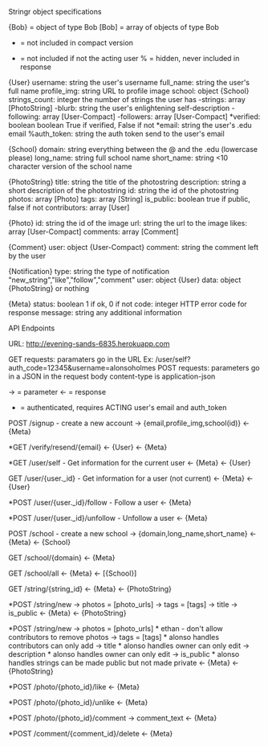 Stringr object specifications

{Bob} = object of type Bob
[Bob] = array of objects of type Bob
- = not included in compact version
* = not included if not the acting user
% = hidden, never included in response


{User}
	username: string
		the user's username
	full_name: string
		the user's full name
	profile_img: string
		URL to profile image
	school: object
		{School}
	strings_count: integer
		the number of strings the user has
	-strings: array
		[PhotoString]
	-blurb: string
		the user's enlightening self-description
	-following: array
		[User-Compact]
	-followers: array
		[User-Compact]
	*verified: boolean
		boolean True if verified, False if not
	*email: string
		the user's .edu email
	%auth_token: string
		the auth token send to the user's email

{School}
	domain: string
		everything between the @ and the .edu (lowercase please)
	long_name: string
		full school name
	short_name: string
		<10 character version of the school name

{PhotoString}
	title: string
		the title of the photostring
	description: string
		a short description of the photostring
	id: string
		the id of the photostring
	photos: array
		[Photo]
	tags: array
		[String]
	is_public: boolean
		true if public, false if not
	contributors: array
		[User]

{Photo}
	id: string
		the id of the image
	url: string
		the url to the image
	likes: array
		[User-Compact]
	comments: array
		[Comment]

{Comment}
	user: object
		{User-Compact}
	comment: string
		the comment left by the user

{Notification}
	type: string
		the type of notification
		"new_string","like","follow","comment"
	user: object
		{User}
	data: object
		{PhotoString} or nothing

{Meta}
	status: boolean
		1 if ok, 0 if not
	code: integer
		HTTP error code for response
	message: string
		any additional information




API Endpoints

URL: http://evening-sands-6835.herokuapp.com

GET requests:
	paramaters go in the URL
	Ex: /user/self?auth_code=12345&username=alonsoholmes
POST requests:
	parameters go in a JSON in the request body
	content-type is application-json

-> = parameter
<- = response
*  = authenticated, requires ACTING user's email and auth_token


POST /signup - create a new account
	-> {email,profile_img,school(id)}
	<- {Meta}

*GET /verify/resend/{email}
	<- {User}
	<- {Meta}

*GET /user/self - Get information for the current user
	<- {Meta}
	<- {User}

GET /user/{user._id} - Get information for a user (not current)
	<- {Meta}
	<- {User}

*POST /user/{user._id}/follow - Follow a user
	<- {Meta}

*POST /user/{user._id}/unfollow - Unfollow a user
	<- {Meta}

POST /school - create a new school
	-> {domain,long_name,short_name}
	<- {Meta}
	<- {School}

GET /school/{domain}
	<- {Meta}

GET /school/all
	<- {Meta}
	<- [{School}]

GET /string/{string_id}
	<- {Meta}
	<- {PhotoString}

*POST /string/new
	-> photos = [photo_urls]
	-> tags = [tags]
	-> title
	-> is_public
	<- {Meta}
	<- {PhotoString}

*POST /string/new
	-> photos = [photo_urls]  	* ethan - don't allow contributors to remove photos
	-> tags = [tags] 	 		* alonso handles contributors can only add
	-> title					* alonso handles owner can only edit
	-> description 				* alonso handles owner can only edit
	-> is_public				* alonso handles strings can be made public but not made private
	<- {Meta}
	<- {PhotoString}

*POST /photo/{photo_id}/like
	<- {Meta}

*POST /photo/{photo_id}/unlike
	<- {Meta}

*POST /photo/{photo_id}/comment
	-> comment_text
	<- {Meta}

*POST /comment/{comment_id}/delete
	<- {Meta}